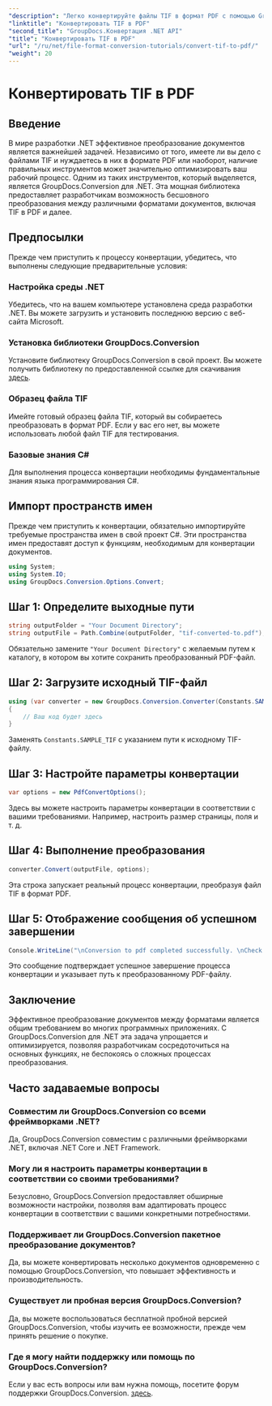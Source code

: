 ```yaml
---
"description": "Легко конвертируйте файлы TIF в формат PDF с помощью GroupDocs.Conversion для .NET. Оптимизируйте процесс конвертации документов."
"linktitle": "Конвертировать TIF в PDF"
"second_title": "GroupDocs.Конвертация .NET API"
"title": "Конвертировать TIF в PDF"
"url": "/ru/net/file-format-conversion-tutorials/convert-tif-to-pdf/"
"weight": 20
---
```


# Конвертировать TIF в PDF

## Введение
В мире разработки .NET эффективное преобразование документов является важнейшей задачей. Независимо от того, имеете ли вы дело с файлами TIF и нуждаетесь в них в формате PDF или наоборот, наличие правильных инструментов может значительно оптимизировать ваш рабочий процесс. Одним из таких инструментов, который выделяется, является GroupDocs.Conversion для .NET. Эта мощная библиотека предоставляет разработчикам возможность бесшовного преобразования между различными форматами документов, включая TIF в PDF и далее.
## Предпосылки
Прежде чем приступить к процессу конвертации, убедитесь, что выполнены следующие предварительные условия:
### Настройка среды .NET
Убедитесь, что на вашем компьютере установлена среда разработки .NET. Вы можете загрузить и установить последнюю версию с веб-сайта Microsoft.
### Установка библиотеки GroupDocs.Conversion
Установите библиотеку GroupDocs.Conversion в свой проект. Вы можете получить библиотеку по предоставленной ссылке для скачивания [здесь](https://releases.groupdocs.com/conversion/net/).
### Образец файла TIF
Имейте готовый образец файла TIF, который вы собираетесь преобразовать в формат PDF. Если у вас его нет, вы можете использовать любой файл TIF для тестирования.
### Базовые знания C#
Для выполнения процесса конвертации необходимы фундаментальные знания языка программирования C#.

## Импорт пространств имен
Прежде чем приступить к конвертации, обязательно импортируйте требуемые пространства имен в свой проект C#. Эти пространства имен предоставят доступ к функциям, необходимым для конвертации документов.
```csharp
using System;
using System.IO;
using GroupDocs.Conversion.Options.Convert;
```

## Шаг 1: Определите выходные пути
```csharp
string outputFolder = "Your Document Directory";
string outputFile = Path.Combine(outputFolder, "tif-converted-to.pdf");
```
Обязательно замените `"Your Document Directory"` с желаемым путем к каталогу, в котором вы хотите сохранить преобразованный PDF-файл.
## Шаг 2: Загрузите исходный TIF-файл
```csharp
using (var converter = new GroupDocs.Conversion.Converter(Constants.SAMPLE_TIF))
{
    // Ваш код будет здесь
}
```
Заменять `Constants.SAMPLE_TIF` с указанием пути к исходному TIF-файлу.
## Шаг 3: Настройте параметры конвертации
```csharp
var options = new PdfConvertOptions();
```
Здесь вы можете настроить параметры конвертации в соответствии с вашими требованиями. Например, настроить размер страницы, поля и т. д.
## Шаг 4: Выполнение преобразования
```csharp
converter.Convert(outputFile, options);
```
Эта строка запускает реальный процесс конвертации, преобразуя файл TIF в формат PDF.
## Шаг 5: Отображение сообщения об успешном завершении
```csharp
Console.WriteLine("\nConversion to pdf completed successfully. \nCheck output in {0}", outputFolder);
```
Это сообщение подтверждает успешное завершение процесса конвертации и указывает путь к преобразованному PDF-файлу.

## Заключение
Эффективное преобразование документов между форматами является общим требованием во многих программных приложениях. С GroupDocs.Conversion для .NET эта задача упрощается и оптимизируется, позволяя разработчикам сосредоточиться на основных функциях, не беспокоясь о сложных процессах преобразования.
## Часто задаваемые вопросы
### Совместим ли GroupDocs.Conversion со всеми фреймворками .NET?
Да, GroupDocs.Conversion совместим с различными фреймворками .NET, включая .NET Core и .NET Framework.
### Могу ли я настроить параметры конвертации в соответствии со своими требованиями?
Безусловно, GroupDocs.Conversion предоставляет обширные возможности настройки, позволяя вам адаптировать процесс конвертации в соответствии с вашими конкретными потребностями.
### Поддерживает ли GroupDocs.Conversion пакетное преобразование документов?
Да, вы можете конвертировать несколько документов одновременно с помощью GroupDocs.Conversion, что повышает эффективность и производительность.
### Существует ли пробная версия GroupDocs.Conversion?
Да, вы можете воспользоваться бесплатной пробной версией GroupDocs.Conversion, чтобы изучить ее возможности, прежде чем принять решение о покупке.
### Где я могу найти поддержку или помощь по GroupDocs.Conversion?
Если у вас есть вопросы или вам нужна помощь, посетите форум поддержки GroupDocs.Conversion. [здесь](https://forum.groupdocs.com/c/conversion/11).